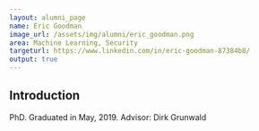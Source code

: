 ```yaml
---
layout: alumni_page
name: Eric Goodman
image_url: /assets/img/alumni/eric_goodman.png
area: Machine Learning, Security
targeturl: https://www.linkedin.com/in/eric-goodman-87384b8/
output: true
---
```


## Introduction

PhD. Graduated in May, 2019. 
Advisor: Dirk Grunwald

